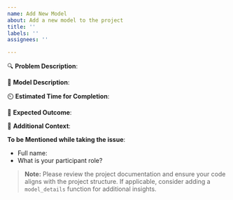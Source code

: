 ```yaml
---
name: Add New Model
about: Add a new model to the project
title: ''
labels: ''
assignees: ''

---
```


🔍 **Problem Description**:
<!-- Provide a concise and clear description of the problem or use case that the model aims to address. Explain why this problem needs a solution. -->

🧠 **Model Description**:
<!-- Describe the underlying model you plan to use, such as Regression, Decision Trees, or Neural Networks. Include any important technical details about the model, such as key algorithms or techniques involved, and why this model is appropriate for solving the problem. -->

⏲️ **Estimated Time for Completion**:
<!-- Provide an estimate of the time you expect it will take to fully implement and test the model. -->

🎯 **Expected Outcome**:
<!-- Clearly describe what the expected outcome will be after the model is implemented. Highlight the impact on functionality, performance, or other metrics that will be improved as a result of this addition. -->

📄 **Additional Context**:
<!-- Include any extra information or context. -->

**To be Mentioned while taking the issue**:
- Full name:
- What is your participant role? <!-- (Mention the Open Source Program name. Eg. GSSOC, SSOC, Hacktoberfest, etc.) -->

> **Note:** Please review the project documentation and ensure your code aligns with the project structure. If applicable, consider adding a `model_details` function for additional insights.
